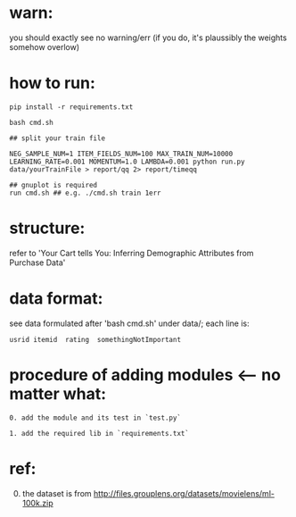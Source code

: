# warn:
  you should exactly see no warning/err
  (if you do, it's plaussibly the weights somehow overlow)

# how to run:
  ```
  pip install -r requirements.txt
  ```
  ```
  bash cmd.sh
  ```
  ```
  ## split your train file
  ```
  ```
  NEG_SAMPLE_NUM=1 ITEM_FIELDS_NUM=100 MAX_TRAIN_NUM=10000 LEARNING_RATE=0.001 MOMENTUM=1.0 LAMBDA=0.001 python run.py data/yourTrainFile > report/qq 2> report/timeqq
  ```
  ```
  ## gnuplot is required
  run cmd.sh ## e.g. ./cmd.sh train 1err
  ```

# structure:
  refer to 'Your Cart tells You: Inferring Demographic Attributes from Purchase Data'

# data format:
  see data formulated after 'bash cmd.sh' under data/; each line is:
  ```
  usrid	itemid	rating	somethingNotImportant
  ```

# procedure of adding modules <-- no matter what:
  ```
  0. add the module and its test in `test.py`
  ```
  ```
  1. add the required lib in `requirements.txt`
  ```

# ref:
  0. the dataset is from http://files.grouplens.org/datasets/movielens/ml-100k.zip

